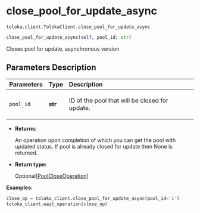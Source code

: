 # close_pool_for_update_async
`toloka.client.TolokaClient.close_pool_for_update_async`

```python
close_pool_for_update_async(self, pool_id: str)
```

Closes pool for update, asynchronous version

## Parameters Description

| Parameters | Type | Description |
| :----------| :----| :-----------|
`pool_id`|**str**|<p>ID of the pool that will be closed for update.</p>

* **Returns:**

  An operation upon completion of which you can get the pool with updated
status. If pool is already closed for update then None is returned.

* **Return type:**

  Optional\[[PoolCloseOperation](toloka.client.operations.PoolCloseOperation.md)\]

**Examples:**

```python
close_op = toloka_client.close_pool_for_update_async(pool_id='1')
toloka_client.wait_operation(close_op)
```
